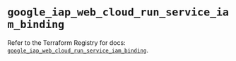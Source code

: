 # `google_iap_web_cloud_run_service_iam_binding`

Refer to the Terraform Registry for docs: [`google_iap_web_cloud_run_service_iam_binding`](https://registry.terraform.io/providers/hashicorp/google/6.31.0/docs/resources/iap_web_cloud_run_service_iam_binding).
